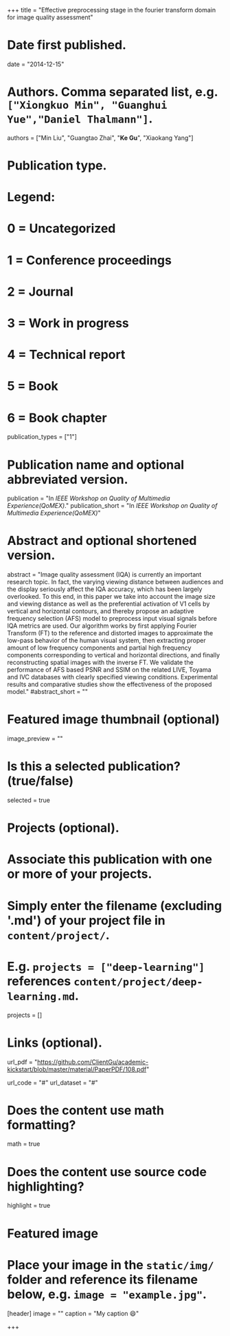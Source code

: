+++
title = "Effective preprocessing stage in the fourier transform domain for image quality assessment"

# Date first published.
date = "2014-12-15"

# Authors. Comma separated list, e.g. `["Xiongkuo Min", "Guanghui Yue","Daniel Thalmann"]`.
authors = ["Min Liu", "Guangtao Zhai", "**Ke Gu**", "Xiaokang Yang"]
# Publication type.
# Legend:
# 0 = Uncategorized
# 1 = Conference proceedings
# 2 = Journal
# 3 = Work in progress
# 4 = Technical report
# 5 = Book
# 6 = Book chapter
publication_types = ["1"]

# Publication name and optional abbreviated version.
publication = "In *IEEE Workshop on Quality of Multimedia Experience(QoMEX)*."
publication_short = "In *IEEE Workshop on Quality of Multimedia Experience(QoMEX)*"

# Abstract and optional shortened version.
abstract = "Image quality assessment (IQA) is currently an important research topic. In fact, the varying viewing distance between audiences and the display seriously affect the IQA accuracy, which has been largely overlooked. To this end, in this paper we take into account the image size and viewing distance as well as the preferential activation of V1 cells by vertical and horizontal contours, and thereby propose an adaptive frequency selection (AFS) model to preprocess input visual signals before IQA metrics are used. Our algorithm works by first applying Fourier Transform (FT) to the reference and distorted images to approximate the low-pass behavior of the human visual system, then extracting proper amount of low frequency components and partial high frequency components corresponding to vertical and horizontal directions, and finally reconstructing spatial images with the inverse FT. We validate the performance of AFS based PSNR and SSIM on the related LIVE, Toyama and IVC databases with clearly specified viewing conditions. Experimental results and comparative studies show the effectiveness of the proposed model."
#abstract_short = ""

# Featured image thumbnail (optional)
image_preview = ""

# Is this a selected publication? (true/false)
selected = true

# Projects (optional).
#   Associate this publication with one or more of your projects.
#   Simply enter the filename (excluding '.md') of your project file in `content/project/`.
#   E.g. `projects = ["deep-learning"]` references `content/project/deep-learning.md`.
projects = []

# Links (optional).
url_pdf = "https://github.com/ClientGu/academic-kickstart/blob/master/material/PaperPDF/108.pdf"

url_code = "#"
url_dataset = "#"




# Does the content use math formatting?
math = true

# Does the content use source code highlighting?
highlight = true

# Featured image
# Place your image in the `static/img/` folder and reference its filename below, e.g. `image = "example.jpg"`.
[header]
image = ""
caption = "My caption 😄"

+++
